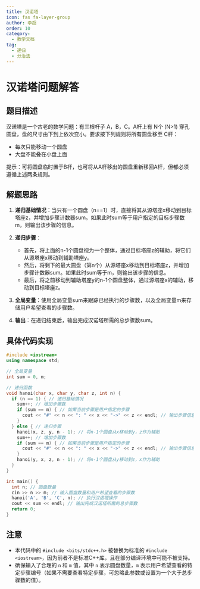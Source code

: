 ```yaml
---
title: 汉诺塔
icon: fas fa-layer-group
author: 李超
order: 10
category:
  - 教学文档
tag:
  - 递归
  - 分治法
---
```


# 汉诺塔问题解答

## 题目描述
汉诺塔是一个古老的数学问题：有三根杆子 A，B，C。A杆上有 N个 (N>1) 穿孔圆盘，盘的尺寸由下到上依次变小。要求按下列规则将所有圆盘移至 C杆：
- 每次只能移动一个圆盘
- 大盘不能叠在小盘上面

提示：可将圆盘临时置于B杆，也可将从A杆移出的圆盘重新移回A杆，但都必须遵循上述两条规则。

## 解题思路

1. **递归基础情况**：当只有一个圆盘（n==1）时，直接将其从源塔座x移动到目标塔座z，并增加步骤计数器sum。如果此时sum等于用户指定的目标步骤数m，则输出该步骤的信息。

2. **递归步骤**：
   - 首先，将上面的n-1个圆盘视为一个整体，通过目标塔座z的辅助，将它们从源塔座x移动到辅助塔座y。
   - 然后，将剩下的最大圆盘（第n个）从源塔座x移动到目标塔座z，并增加步骤计数器sum。如果此时sum等于m，则输出该步骤的信息。
   - 最后，将之前移动到辅助塔座y的n-1个圆盘整体，通过源塔座x的辅助，移动到目标塔座z。

3. **全局变量**：使用全局变量sum来跟踪已经执行的步骤数，以及全局变量m来存储用户希望查看的步骤数。

4. **输出**：在递归结束后，输出完成汉诺塔所需的总步骤数sum。

## 具体代码实现

```cpp
#include <iostream>
using namespace std;

// 全局变量
int sum = 0, m;

// 递归函数
void hanoi(char x, char y, char z, int n) {
  if (n == 1) { // 递归基础情况
    sum++; // 增加步骤数
    if (sum == m) { // 如果当前步骤是用户指定的步骤
      cout << "#" << n << ": " << x << "->" << z << endl; // 输出步骤信息
    }
  } else { // 递归步骤
    hanoi(x, z, y, n - 1); // 将n-1个圆盘从x移动到y，z作为辅助
    sum++; // 增加步骤数
    if (sum == m) { // 如果当前步骤是用户指定的步骤
      cout << "#" << n << ": " << x << "->" << z << endl; // 输出步骤信息（注意：这里输出的是最大圆盘的移动）
    }
    hanoi(y, x, z, n - 1); // 将n-1个圆盘从y移动到z，x作为辅助
  }
}

int main() {
  int n; // 圆盘数量
  cin >> n >> m; // 输入圆盘数量和用户希望查看的步骤数
  hanoi('A', 'B', 'C', n); // 执行汉诺塔操作
  cout << sum << endl; // 输出完成汉诺塔所需的总步骤数
  return 0;
}
```

## 注意
- 本代码中的 `#include <bits/stdc++.h>` 被替换为标准的 `#include <iostream>`，因为前者不是标准C++库，且在部分编译环境中可能不被支持。
- 确保输入了合理的 `n` 和 `m` 值，其中 `n` 表示圆盘数量，`m` 表示用户希望查看的特定步骤编号（如果不需要查看特定步骤，可忽略此参数或设置为一个大于总步骤数的值）。
